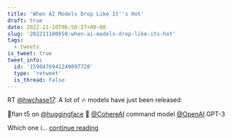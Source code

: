 ```yaml
---
title: 'When AI Models Drop Like It''s Hot'
draft: true
date: 2022-11-10T06:50:27+00:00
slug: '202211100650-when-ai-models-drop-like-its-hot'
tags:
  - tweets
is_tweet: true
tweet_info:
  id: '1590476941249097728'
  type: 'retweet'
  is_thread: False
---
```




RT [@hwchase17](https://x.com/hwchase17): A lot of 🔥 models have just been released:

🤗flan t5 on [@huggingface](https://x.com/huggingface) 
🫡 [@CohereAI](https://x.com/CohereAI)  command model
[@OpenAI](https://x.com/OpenAI)  GPT-3

Which one i… [continue reading](https://x.com/sytelus/status/1590476941249097728)
